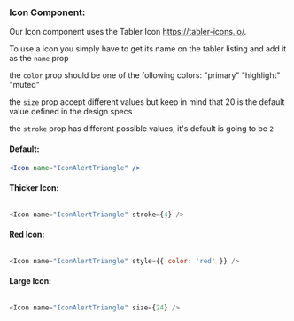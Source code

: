 ### Icon Component:
Our Icon component uses the Tabler Icon https://tabler-icons.io/.

To use a icon you simply have to get its name on the tabler listing and add it as the `name` prop

the `color` prop should be one of the following colors: "primary" "highlight" "muted" 

the `size` prop accept different values but keep in mind that 20 is the default value defined in the design specs

the `stroke` prop has different possible values, it's default is going to be `2`

#### Default:
```jsx
<Icon name="IconAlertTriangle" />
```

#### Thicker Icon:

```js

<Icon name="IconAlertTriangle" stroke={4} />

```

#### Red Icon:

```js

<Icon name="IconAlertTriangle" style={{ color: 'red' }} />

```


#### Large Icon:

```js

<Icon name="IconAlertTriangle" size={24} />

```
